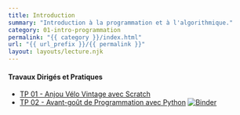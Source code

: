 ```yaml
---
title: Introduction
summary: "Introduction à la programmation et à l'algorithmique."
category: 01-intro-programmation
permalink: "{{ category }}/index.html"
url: "{{ url_prefix }}/{{ permalink }}"
layout: layouts/lecture.njk
---
```


#### Travaux Dirigés et Pratiques
* [TP 01 - Anjou Vélo Vintage avec Scratch](./tp-01-scratch.html)
* [TP 02 - Avant-goût de Programmation avec Python](https://mybinder.org/v2/gh/loic-yvonnet/algo-appliquee/feature/init_binder_jupyter?filepath=cours%2F01-intro-programmation%2Fwork-assignment-02.ipynb) [![Binder](https://mybinder.org/badge_logo.svg)](https://mybinder.org/v2/gh/loic-yvonnet/algo-appliquee/feature/init_binder_jupyter?filepath=cours%2F01-intro-programmation%2Fwork-assignment-02.ipynb)